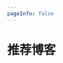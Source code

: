 ```yaml
---
pageInfo: false
---
```


# 推荐博客

<SiteInfo
name="Zhangguanzhang's Blog"
url="https://zhangguanzhang.github.io/"
preview="assets/images/张馆长的博客.png"
/>

<SiteInfo
name="SRE运维进阶之路"
url="https://clay-wangzhi.com/"
preview="assets/images/SRE运维进阶之路.png"
/>
